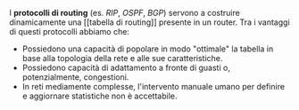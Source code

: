 I __protocolli di routing__ (es. _RIP_, _OSPF_, _BGP_) servono a costruire dinamicamente una [[tabella di routing]] presente in un router.
Tra i vantaggi di questi protocolli abbiamo che:
- Possiedono una capacità di popolare in modo "ottimale" la tabella in base alla topologia della rete e alle sue caratteristiche.
- Possiedono capacità di adattamento a fronte di guasti o, potenzialmente, congestioni.
- In reti mediamente complesse, l'intervento manuale umano per definire e aggiornare statistiche non è accettabile.
